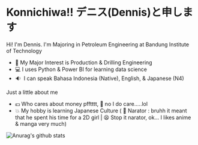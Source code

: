 # Konnichiwa!! デニス(Dennis)と申します

Hi! I'm Dennis. I'm Majoring in Petroleum Engineering at Bandung Institute of Technology
 - :raising_hand: My Major Interest is Production & Drilling Engineering
 - :computer: I uses Python & Power BI for learning data science
 - :sound:&nbsp; I can speak Bahasa Indonesia (Native), English, & Japanese (N4)

Just a little about me
 - :dollar: Who cares about money pfftttt, :triumph: no I do care.....lol
 - :boom: My hobby is learning Japanese Culture ( :eyes: Narator : bruhh it meant that he spent his time for a 2D girl | :tired_face: Stop it narator, ok... I likes anime & manga very much)

![Anurag's github stats](https://github-readme-stats.vercel.app/api?username=rexon14&show_icons=true&theme=nord)
